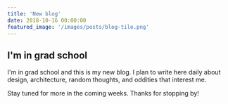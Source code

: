 ```yaml
---
title: 'New blog'
date: 2018-10-16 00:00:00
featured_image: '/images/posts/blog-tile.png'
---
```


## I'm in grad school

I'm in grad school and this is my new blog. I plan to write here daily about design, architecture, random thoughts, and oddities that interest me.

Stay tuned for more in the coming weeks. Thanks for stopping by!
